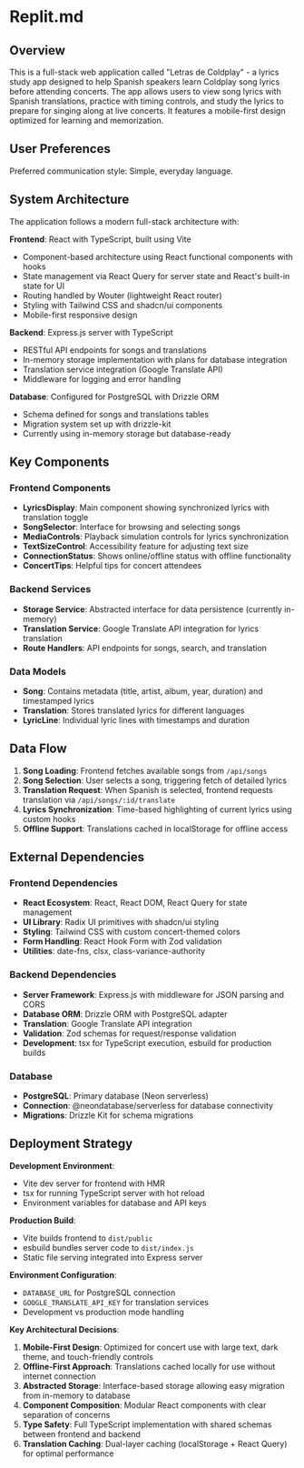 # Replit.md

## Overview

This is a full-stack web application called "Letras de Coldplay" - a lyrics study app designed to help Spanish speakers learn Coldplay song lyrics before attending concerts. The app allows users to view song lyrics with Spanish translations, practice with timing controls, and study the lyrics to prepare for singing along at live concerts. It features a mobile-first design optimized for learning and memorization.

## User Preferences

Preferred communication style: Simple, everyday language.

## System Architecture

The application follows a modern full-stack architecture with:

**Frontend**: React with TypeScript, built using Vite
- Component-based architecture using React functional components with hooks
- State management via React Query for server state and React's built-in state for UI
- Routing handled by Wouter (lightweight React router)
- Styling with Tailwind CSS and shadcn/ui components
- Mobile-first responsive design

**Backend**: Express.js server with TypeScript
- RESTful API endpoints for songs and translations
- In-memory storage implementation with plans for database integration
- Translation service integration (Google Translate API)
- Middleware for logging and error handling

**Database**: Configured for PostgreSQL with Drizzle ORM
- Schema defined for songs and translations tables
- Migration system set up with drizzle-kit
- Currently using in-memory storage but database-ready

## Key Components

### Frontend Components
- **LyricsDisplay**: Main component showing synchronized lyrics with translation toggle
- **SongSelector**: Interface for browsing and selecting songs
- **MediaControls**: Playback simulation controls for lyrics synchronization
- **TextSizeControl**: Accessibility feature for adjusting text size
- **ConnectionStatus**: Shows online/offline status with offline functionality
- **ConcertTips**: Helpful tips for concert attendees

### Backend Services
- **Storage Service**: Abstracted interface for data persistence (currently in-memory)
- **Translation Service**: Google Translate API integration for lyrics translation
- **Route Handlers**: API endpoints for songs, search, and translation

### Data Models
- **Song**: Contains metadata (title, artist, album, year, duration) and timestamped lyrics
- **Translation**: Stores translated lyrics for different languages
- **LyricLine**: Individual lyric lines with timestamps and duration

## Data Flow

1. **Song Loading**: Frontend fetches available songs from `/api/songs`
2. **Song Selection**: User selects a song, triggering fetch of detailed lyrics
3. **Translation Request**: When Spanish is selected, frontend requests translation via `/api/songs/:id/translate`
4. **Lyrics Synchronization**: Time-based highlighting of current lyrics using custom hooks
5. **Offline Support**: Translations cached in localStorage for offline access

## External Dependencies

### Frontend Dependencies
- **React Ecosystem**: React, React DOM, React Query for state management
- **UI Library**: Radix UI primitives with shadcn/ui styling
- **Styling**: Tailwind CSS with custom concert-themed colors
- **Form Handling**: React Hook Form with Zod validation
- **Utilities**: date-fns, clsx, class-variance-authority

### Backend Dependencies
- **Server Framework**: Express.js with middleware for JSON parsing and CORS
- **Database ORM**: Drizzle ORM with PostgreSQL adapter
- **Translation**: Google Translate API integration
- **Validation**: Zod schemas for request/response validation
- **Development**: tsx for TypeScript execution, esbuild for production builds

### Database
- **PostgreSQL**: Primary database (Neon serverless)
- **Connection**: @neondatabase/serverless for database connectivity
- **Migrations**: Drizzle Kit for schema migrations

## Deployment Strategy

**Development Environment**:
- Vite dev server for frontend with HMR
- tsx for running TypeScript server with hot reload
- Environment variables for database and API keys

**Production Build**:
- Vite builds frontend to `dist/public`
- esbuild bundles server code to `dist/index.js`
- Static file serving integrated into Express server

**Environment Configuration**:
- `DATABASE_URL` for PostgreSQL connection
- `GOOGLE_TRANSLATE_API_KEY` for translation services
- Development vs production mode handling

**Key Architectural Decisions**:

1. **Mobile-First Design**: Optimized for concert use with large text, dark theme, and touch-friendly controls
2. **Offline-First Approach**: Translations cached locally for use without internet connection
3. **Abstracted Storage**: Interface-based storage allowing easy migration from in-memory to database
4. **Component Composition**: Modular React components with clear separation of concerns
5. **Type Safety**: Full TypeScript implementation with shared schemas between frontend and backend
6. **Translation Caching**: Dual-layer caching (localStorage + React Query) for optimal performance